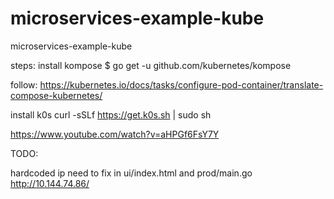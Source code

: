 # microservices-example-kube
microservices-example-kube



steps:
install kompose
$ go get -u github.com/kubernetes/kompose

follow:
https://kubernetes.io/docs/tasks/configure-pod-container/translate-compose-kubernetes/

install k0s
curl -sSLf https://get.k0s.sh | sudo sh





https://www.youtube.com/watch?v=aHPGf6FsY7Y






TODO:

hardcoded ip need to fix in ui/index.html and prod/main.go
http://10.144.74.86/